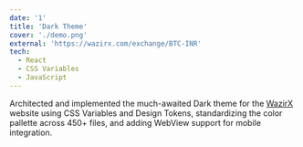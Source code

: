 ```yaml
---
date: '1'
title: 'Dark Theme'
cover: './demo.png'
external: 'https://wazirx.com/exchange/BTC-INR'
tech:
  - React
  - CSS Variables
  - JavaScript
---
```


Architected and implemented the much-awaited Dark theme for the [WazirX](https://wazirx.com/exchange/BTC-INR) website using CSS Variables and Design Tokens, standardizing the color pallette across 450+ files, and adding WebView support for mobile integration.
